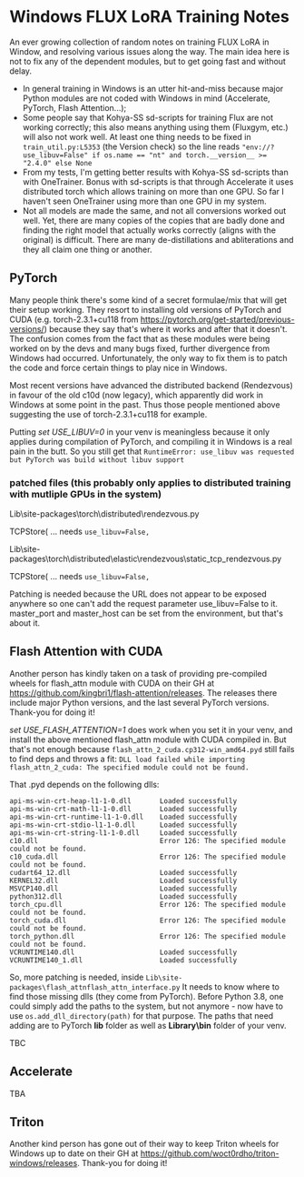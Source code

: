 # Windows FLUX LoRA Training Notes
An ever growing collection of random notes on training FLUX LoRA in Window, and resolving various issues along the way. The main idea here is not to fix any of the dependent modules, but to get going fast and without delay.

- In general training in Windows is an utter hit-and-miss because major Python modules are not coded with Windows in mind (Accelerate, PyTorch, Flash Attention...);
- Some people say that Kohya-SS sd-scripts for training Flux are not working correctly; this also means anything using them (Fluxgym, etc.) will also not work well. At least one thing needs to be fixed in ```train_util.py:L5353``` (the Version check) so the line reads ```"env://?use_libuv=False" if os.name == "nt" and torch.__version__ >= "2.4.0" else None```
- From my tests, I'm getting better results with Kohya-SS sd-scripts than with OneTrainer. Bonus with sd-scripts is that through Accelerate it uses distributed torch which allows training on more than one GPU. So far I haven't seen OneTrainer using more than one GPU in my system.
- Not all models are made the same, and not all conversions worked out well. Yet, there are many copies of the copies that are badly done and finding the right model that actually works correctly (aligns with the original) is difficult. There are many de-distillations and abliterations and they all claim one thing or another.

## PyTorch

Many people think there's some kind of a secret formulae/mix that will get their setup working. They resort to installing old versions of PyTorch and CUDA (e.g. torch-2.3.1+cu118 from https://pytorch.org/get-started/previous-versions/) because they say that's where it works and after that it doesn't. The confusion comes from the fact that as these modules were being worked on by the devs and many bugs fixed, further divergence from Windows had occurred. Unfortunately, the only way to fix them is to patch the code and force certain things to play nice in Windows.

Most recent versions have advanced the distributed backend (Rendezvous) in favour of the old c10d (now legacy), which apparently did work in Windows at some point in the past. Thus those people mentioned above suggesting the use of torch-2.3.1+cu118 for example.

Putting *set USE_LIBUV=0* in your venv is meaningless because it only applies during compilation of PyTorch, and compiling it in Windows is a real pain in the butt. So you still get that ```RuntimeError: use_libuv was requested but PyTorch was build without libuv support```

### patched files (this probably only applies to distributed training with mutliple GPUs in the system)

Lib\site-packages\torch\distributed\rendezvous.py

TCPStore( ... needs ```use_libuv=False,```

Lib\site-packages\torch\distributed\elastic\rendezvous\static_tcp_rendezvous.py

TCPStore( ... needs ```use_libuv=False,```

Patching is needed because the URL does not appear to be exposed anywhere so one can't add the request parameter use_libuv=False to it. master_port and master_host can be set from the environment, but that's about it.


## Flash Attention with CUDA

Another person has kindly taken on a task of providing pre-compiled wheels for flash_attn module with CUDA on their GH at https://github.com/kingbri1/flash-attention/releases. The releases there include major Python versions, and the last several PyTorch versions. Thank-you for doing it!

*set USE_FLASH_ATTENTION=1* does work when you set it in your venv, and install the above mentioned flash_attn module with CUDA compiled in. But that's not enough because ```flash_attn_2_cuda.cp312-win_amd64.pyd``` still fails to find deps and throws a fit: ```DLL load failed while importing flash_attn_2_cuda: The specified module could not be found.```

That .pyd depends on the following dlls:
```
api-ms-win-crt-heap-l1-1-0.dll       Loaded successfully
api-ms-win-crt-math-l1-1-0.dll       Loaded successfully
api-ms-win-crt-runtime-l1-1-0.dll    Loaded successfully
api-ms-win-crt-stdio-l1-1-0.dll      Loaded successfully
api-ms-win-crt-string-l1-1-0.dll     Loaded successfully
c10.dll                              Error 126: The specified module could not be found.
c10_cuda.dll                         Error 126: The specified module could not be found.
cudart64_12.dll                      Loaded successfully
KERNEL32.dll                         Loaded successfully
MSVCP140.dll                         Loaded successfully
python312.dll                        Loaded successfully
torch_cpu.dll                        Error 126: The specified module could not be found.
torch_cuda.dll                       Error 126: The specified module could not be found.
torch_python.dll                     Error 126: The specified module could not be found.
VCRUNTIME140.dll                     Loaded successfully
VCRUNTIME140_1.dll                   Loaded successfully
```
So, more patching is needed, inside ```Lib\site-packages\flash_attnflash_attn_interface.py``` It needs to know where to find those missing dlls (they come from PyTorch). Before Python 3.8, one could simply add the paths to the system, but not anymore - now have to use ```os.add_dll_directory(path)``` for that purpose. The paths that need adding are to PyTorch **lib** folder as well as **Library\bin** folder of your venv.

TBC

## Accelerate

TBA

## Triton

Another kind person has gone out of their way to keep Triton wheels for Windows up to date on their GH at https://github.com/woct0rdho/triton-windows/releases. Thank-you for doing it!
